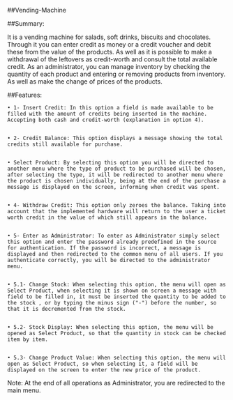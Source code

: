 ##Vending-Machine

##Summary:

It is a vending machine for salads, soft drinks, biscuits and chocolates. Through it you can enter credit as money or a credit voucher and debit these from the value of the products. As well as it is possible to make a withdrawal of the leftovers as credit-worth and consult the total available credit.
As an administrator, you can manage inventory by checking the quantity of each product and entering or removing products from inventory. As well as make the change of prices of the products.



##Features:

    • 1- Insert Credit: In this option a field is made available to be filled with the amount of credits being inserted in the machine. Accepting both cash and credit-worth (explanation in option 4).
      
      
    • 2- Credit Balance: This option displays a message showing the total credits still available for purchase.
      
      
    • Select Product: By selecting this option you will be directed to another menu where the type of product to be purchased will be chosen, after selecting the type, it will be redirected to another menu where the product is chosen individually, being at the end of the purchase a message is displayed on the screen, informing when credit was spent.
      
      
    • 4- Withdraw Credit: This option only zeroes the balance. Taking into account that the implemented hardware will return to the user a ticket worth credit in the value of which still appears in the balance.
      
      
    • 5- Enter as Administrator: To enter as Administrator simply select this option and enter the password already predefined in the source for authentication. If the password is incorrect, a message is displayed and then redirected to the common menu of all users. If you authenticate correctly, you will be directed to the administrator menu.
      
      
    • 5.1- Change Stock: When selecting this option, the menu will open as Select Product, when selecting it is shown on screen a message with field to be filled in, it must be inserted the quantity to be added to the stock , or by typing the minus sign ("-") before the number, so that it is decremented from the stock.


    • 5.2- Stock Display: When selecting this option, the menu will be opened as Select Product, so that the quantity in stock can be checked item by item.


    • 5.3- Change Product Value: When selecting this option, the menu will open as Select Product, so when selecting it, a field will be displayed on the screen to enter the new price of the product.
      

Note: At the end of all operations as Administrator, you are redirected to the main menu.